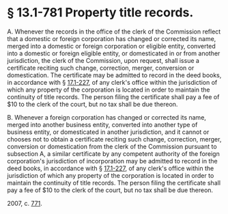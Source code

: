 # § 13.1-781 Property title records.

<p>A. Whenever the records in the office of the clerk of the Commission reflect that a domestic or foreign corporation has changed or corrected its name, merged into a domestic or foreign corporation or eligible entity, converted into a domestic or foreign eligible entity, or domesticated in or from another jurisdiction, the clerk of the Commission, upon request, shall issue a certificate reciting such change, correction, merger, conversion or domestication. The certificate may be admitted to record in the deed books, in accordance with § <a href='http://law.lis.virginia.gov/vacode/17.1-227/'>17.1-227</a>, of any clerk's office within the jurisdiction of which any property of the corporation is located in order to maintain the continuity of title records. The person filing the certificate shall pay a fee of $10 to the clerk of the court, but no tax shall be due thereon.</p><p>B. Whenever a foreign corporation has changed or corrected its name, merged into another business entity, converted into another type of business entity, or domesticated in another jurisdiction, and it cannot or chooses not to obtain a certificate reciting such change, correction, merger, conversion or domestication from the clerk of the Commission pursuant to subsection A, a similar certificate by any competent authority of the foreign corporation's jurisdiction of incorporation may be admitted to record in the deed books, in accordance with § <a href='http://law.lis.virginia.gov/vacode/17.1-227/'>17.1-227</a>, of any clerk's office within the jurisdiction of which any property of the corporation is located in order to maintain the continuity of title records. The person filing the certificate shall pay a fee of $10 to the clerk of the court, but no tax shall be due thereon.</p><p>2007, c. <a href='http://lis.virginia.gov/cgi-bin/legp604.exe?071+ful+CHAP0771'>771</a>.</p>